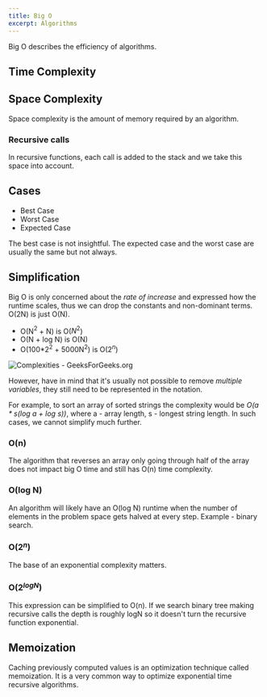 ```yaml
---
title: Big O
excerpt: Algorithms
---
```


Big O describes the efficiency of algorithms.

## Time Complexity

## Space Complexity

Space complexity is the amount of memory required by an algorithm.

### Recursive calls

In recursive functions, each call is added to the stack and we take this space into account.

## Cases

* Best Case
* Worst Case
* Expected Case

The best case is not insightful. The expected case and the worst case are usually the same but not always. 

## Simplification

Big O is only concerned about the *rate of increase* and expressed how the runtime scales, thus we can drop the constants and non-dominant terms. O(2N) is just O(N).

* O(N$^2$ + N) is O($N^2$)
* O(N + log N) is O(N)
* O(100*2$^2$ + 5000N$^2$) is O(2$^n$)

![Complexities - GeeksForGeeks.org](/images/notes/42d971b30d15ec5efd2f8e1238e39424451afd922a0d719fa83811f80aeaf160.png) 

However, have in mind that it's usually not possible to remove *multiple variables*, they still need to be represented in the notation. 

For example, to sort an array of sorted strings the complexity would be *O($a*s$(log a + log s))*, where a - array length, s - longest string length. In such cases, we cannot simplify much further.

### O(n)

The algorithm that reverses an array only going through half of the array does not impact big O time and still has O(n) time complexity. 

### O(log N)

An algorithm will likely have an O(log N) runtime when the number of elements in the problem space gets halved at every step. Example - binary search.

### O(2$^n$)

The base of an exponential complexity matters.

### O(2$^l$$^o$$^g$$^N$)

This expression can be simplified to O(n). If we search binary tree making recursive calls the depth is roughly logN so it doesn't turn the recursive function exponential.

## Memoization

Caching previously computed values is an optimization technique called memoization. It is a very common way to optimize exponential time recursive algorithms. 

